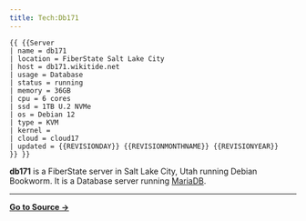 ```yaml
---
title: Tech:Db171
---
```


```
{{ {{Server
| name = db171
| location = FiberState Salt Lake City
| host = db171.wikitide.net
| usage = Database
| status = running
| memory = 36GB
| cpu = 6 cores
| ssd = 1TB U.2 NVMe
| os = Debian 12
| type = KVM
| kernel =
| cloud = cloud17
| updated = {{REVISIONDAY}} {{REVISIONMONTHNAME}} {{REVISIONYEAR}}
}} }}
```

**db171** is a FiberState server in Salt Lake City, Utah running Debian Bookworm. It is a Database server running [MariaDB](/tech-docs/techmariadb).

----
**[Go to Source &rarr;](https://meta.miraheze.org/wiki/Tech:Db171)**